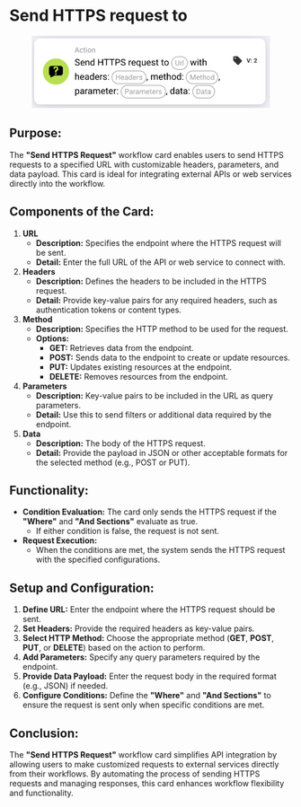 # Send HTTPS request to

<figure><img src="../../../../.gitbook/assets/image (308).png" alt="" width="563"><figcaption></figcaption></figure>

## Purpose:

The **"Send HTTPS Request"** workflow card enables users to send HTTPS requests to a specified URL with customizable headers, parameters, and data payload. This card is ideal for integrating external APIs or web services directly into the workflow.

## Components of the Card:

1. **URL**
   * **Description:** Specifies the endpoint where the HTTPS request will be sent.
   * **Detail:** Enter the full URL of the API or web service to connect with.
2. **Headers**
   * **Description:** Defines the headers to be included in the HTTPS request.
   * **Detail:** Provide key-value pairs for any required headers, such as authentication tokens or content types.
3. **Method**
   * **Description:** Specifies the HTTP method to be used for the request.
   * **Options:**
     * **GET:** Retrieves data from the endpoint.
     * **POST:** Sends data to the endpoint to create or update resources.
     * **PUT:** Updates existing resources at the endpoint.
     * **DELETE:** Removes resources from the endpoint.
4. **Parameters**
   * **Description:** Key-value pairs to be included in the URL as query parameters.
   * **Detail:** Use this to send filters or additional data required by the endpoint.
5. **Data**
   * **Description:** The body of the HTTPS request.
   * **Detail:** Provide the payload in JSON or other acceptable formats for the selected method (e.g., POST or PUT).

## Functionality:

* **Condition Evaluation:** The card only sends the HTTPS request if the **"Where"** and **"And Sections"** evaluate as true.&#x20;
  * If either condition is false, the request is not sent.
* **Request Execution:**
  * When the conditions are met, the system sends the HTTPS request with the specified configurations.

## Setup and Configuration:

1. **Define URL:** Enter the endpoint where the HTTPS request should be sent.
2. **Set Headers:** Provide the required headers as key-value pairs.
3. **Select HTTP Method:** Choose the appropriate method (**GET**, **POST**, **PUT**, or **DELETE**) based on the action to perform.
4. **Add Parameters:** Specify any query parameters required by the endpoint.
5. **Provide Data Payload:** Enter the request body in the required format (e.g., JSON) if needed.
6. **Configure Conditions:** Define the **"Where"** and **"And Sections"** to ensure the request is sent only when specific conditions are met.

## Conclusion:

The **"Send HTTPS Request"** workflow card simplifies API integration by allowing users to make customized requests to external services directly from their workflows. By automating the process of sending HTTPS requests and managing responses, this card enhances workflow flexibility and functionality.
